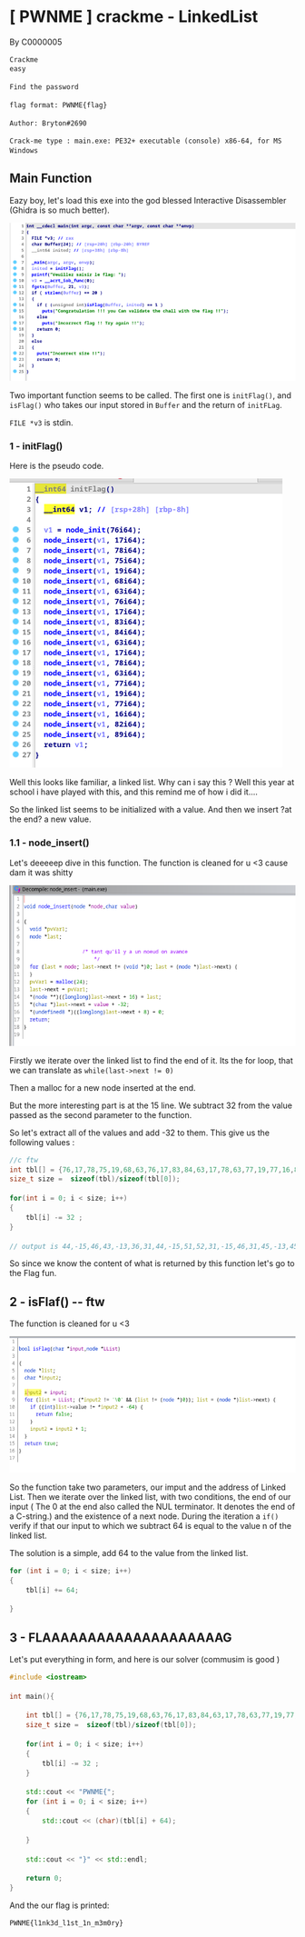 # [ PWNME ] crackme - LinkedList

By C0000005


    Crackme
    easy

    Find the password

    flag format: PWNME{flag}

    Author: Bryton#2690


`Crack-me type : main.exe: PE32+ executable (console) x86-64, for MS Windows`



## Main Function 

Eazy boy, let's load this exe into the god blessed Interactive Disassembler (Ghidra is so much better).

![main](main)

Two important function seems to be called. The first one is `initFlag()`, and `isFlag()` who takes our input stored in `Buffer` and the return of `initFLag`.

`FILE *v3` is stdin.

### 1 - initFlag()

Here is the pseudo code. 

![initFLag](node.png)


Well this looks like familiar, a linked list. Why can i say this ? Well this year at school i have played with this, and this remind me of how i did it....

So the linked list seems to be initialized with a value. And then we insert ?at the end? a new value. 


### 1.1 - node_insert()

Let's deeeeep dive in this function. The function is cleaned for u <3 cause dam it was shitty

![insert](node-rew.png)

Firstly we iterate over the linked list to find the end of it. Its the for loop, that we can translate as `while(last->next != 0)`

Then a malloc for a new node inserted at the end. 

But the more interesting part is at the 15 line. We subtract 32 from the value passed as the second parameter to the function. 

So let's extract all of the values and add -32 to them. 
This give us the following values : 
```c
//c ftw
int tbl[] = {76,17,78,75,19,68,63,76,17,83,84,63,17,78,63,77,19,77,16,82,89};
size_t size =  sizeof(tbl)/sizeof(tbl[0]);

for(int i = 0; i < size; i++)
{
    tbl[i] -= 32 ;
}

// output is 44,-15,46,43,-13,36,31,44,-15,51,52,31,-15,46,31,45,-13,45,-16,50,57

```


So since we know the content of what is returned by this function let's go to the Flag fun.



## 2 - isFlaf() -- ftw

The function is cleaned for u <3

![isFLag](t.png)

So the function take two parameters, our imput and the address of Linked List. Then we iterate over the linked list, with two conditions, the end of our input ( The 0 at the end also called the NUL terminator. It denotes the end of a C-string.) and the existence of a next node.
During the iteration a `if()` verify if that our input to which we subtract 64 is equal to the value n of the linked list.

The solution is a simple, add 64 to the value from the linked list.

```cpp
for (int i = 0; i < size; i++)
{
    tbl[i] += 64;
        
}
```

## 3 - FLAAAAAAAAAAAAAAAAAAAAG


Let's put everything in form, and here is our solver (commusim is good )


```cpp
#include <iostream>

int main(){

    int tbl[] = {76,17,78,75,19,68,63,76,17,83,84,63,17,78,63,77,19,77,16,82,89};
    size_t size =  sizeof(tbl)/sizeof(tbl[0]);

    for(int i = 0; i < size; i++)
    {
        tbl[i] -= 32 ;
    }

    std::cout << "PWNME{";
    for (int i = 0; i < size; i++)
    {
        std::cout << (char)(tbl[i] + 64);
        
    }
    
    std::cout << "}" << std::endl;

    return 0;
}

```

And the our flag is printed:
```
PWNME{l1nk3d_l1st_1n_m3m0ry}
```
